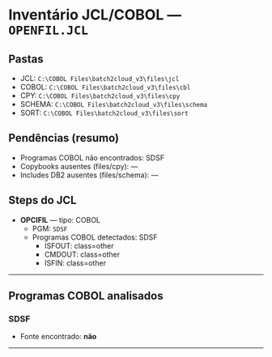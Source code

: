 # Inventário JCL/COBOL — `OPENFIL.JCL`

## Pastas
- JCL: `C:\COBOL Files\batch2cloud_v3\files\jcl`
- COBOL: `C:\COBOL Files\batch2cloud_v3\files\cbl`
- CPY: `C:\COBOL Files\batch2cloud_v3\files\cpy`
- SCHEMA: `C:\COBOL Files\batch2cloud_v3\files\schema`
- SORT: `C:\COBOL Files\batch2cloud_v3\files\sort`

## Pendências (resumo)
- Programas COBOL não encontrados: SDSF
- Copybooks ausentes (files/cpy): —
- Includes DB2 ausentes (files/schema): —

## Steps do JCL
- **OPCIFIL** — tipo: COBOL  
  - PGM: `SDSF`
  - Programas COBOL detectados: SDSF
    - ISFOUT: class=other
    - CMDOUT: class=other
    - ISFIN: class=other

---
## Programas COBOL analisados
### SDSF
- Fonte encontrado: **não**

---